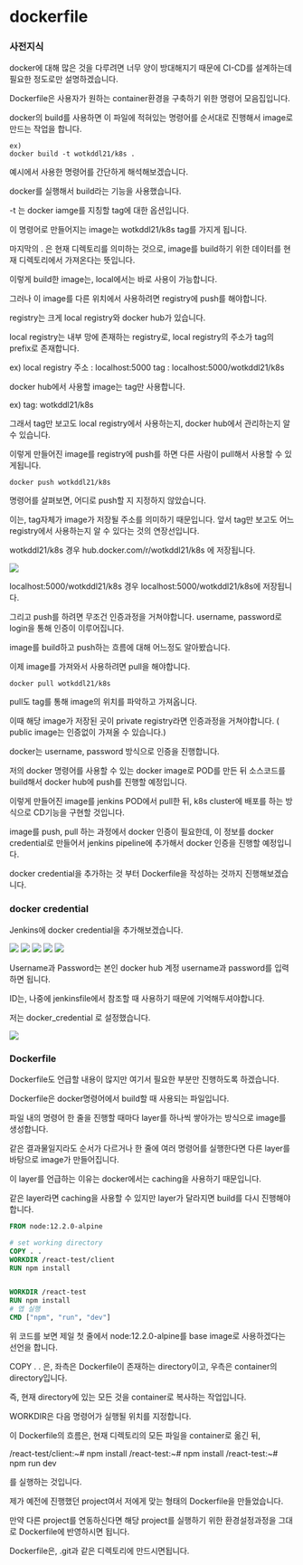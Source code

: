 # dockerfile

### 사전지식

docker에 대해 많은 것을 다루려면 너무 양이 방대해지기 때문에 CI-CD를 설계하는데 필요한 정도로만 설명하겠습니다.

Dockerfile은 사용자가 원하는 container환경을 구축하기 위한 명령어 모음집입니다.

docker의 build를 사용하면 이 파일에 적혀있는 명령어를 순서대로 진행해서 image로 만드는 작업을 합니다.

```
ex)
docker build -t wotkddl21/k8s .

```

예시에서 사용한 명령어를 간단하게 해석해보겠습니다.

docker를 실행해서 build라는 기능을 사용했습니다.

-t 는 docker iamge를 지칭할 tag에 대한 옵션입니다.

이 명령어로 만들어지는 image는 wotkddl21/k8s tag를 가지게 됩니다.

마지막의  .  은 현재 디렉토리를 의미하는 것으로, image를 build하기 위한 데이터를 현재 디렉토리에서 가져온다는 뜻입니다.

이렇게 build한 image는, local에서는 바로 사용이 가능합니다.

그러나 이 image를 다른 위치에서 사용하려면 registry에 push를 해야합니다.

registry는 크게 local registry와 docker hub가 있습니다.

local registry는 내부 망에 존재하는 registry로, local registry의 주소가 tag의 prefix로 존재합니다.

ex)  local registry 주소 : localhost:5000 
tag : localhost:5000/wotkddl21/k8s

docker hub에서 사용할 image는 tag만 사용합니다.

ex) tag: wotkddl21/k8s

그래서 tag만 보고도 local registry에서 사용하는지, docker hub에서 관리하는지 알 수 있습니다.

이렇게 만들어진 image를 registry에 push를 하면 다른 사람이 pull해서 사용할 수 있게됩니다.

``` shell
docker push wotkddl21/k8s
```

명령어를 살펴보면, 어디로 push할 지 지정하지 않았습니다.

이는, tag자체가 image가 저장될 주소를 의미하기 때문입니다. 앞서 tag만 보고도 어느 registry에서 사용하는지 알 수 있다는 것의 연장선입니다.

wotkddl21/k8s 경우 hub.docker.com/r/wotkddl21/k8s 에 저장됩니다.

<img src="/images/CICD/91.jpg">

localhost:5000/wotkddl21/k8s 경우 localhost:5000/wotkddl21/k8s에 저장됩니다.

그리고 push를 하려면 무조건 인증과정을 거쳐야합니다. username, password로 login을 통해 인증이 이루어집니다.

image를 build하고 push하는 흐름에 대해 어느정도 알아봤습니다.

이제 image를 가져와서 사용하려면 pull을 해야합니다.

``` shell
docker pull wotkddl21/k8s
```
pull도 tag를 통해 image의 위치를 파악하고 가져옵니다.

이때 해당 image가 저장된 곳이 private registry라면 인증과정을 거쳐야합니다. ( public image는 인증없이 가져올 수 있습니다.)

docker는 username, password 방식으로 인증을 진행합니다.

저의 docker 명령어를 사용할 수 있는 docker image로 POD를 만든 뒤 소스코드를 build해서 docker hub에 push를 진행할 예정입니다.

이렇게 만들어진 image를 jenkins POD에서 pull한 뒤, k8s cluster에 배포를 하는 방식으로 CD기능을 구현할 것입니다.

image를 push, pull 하는 과정에서 docker 인증이 필요한데, 이 정보를 docker credential로 만들어서 jenkins pipeline에 추가해서 docker 인증을 진행할 예정입니다.

docker credential을 추가하는 것 부터 Dockerfile을 작성하는 것까지 진행해보겠습니다.

### docker credential

Jenkins에 docker credential을 추가해보겠습니다.

<img src="/images/CICD/92.jpg">

<img src="/images/CICD/93.jpg">

<img src="/images/CICD/94.jpg">

<img src="/images/CICD/95.jpg">

<img src="/images/CICD/96.jpg">

Username과 Password는 본인 docker hub 계정 username과 password를 입력하면 됩니다.

ID는, 나중에 jenkinsfile에서 참조할 때 사용하기 때문에 기억해두셔야합니다.

저는 docker_credential 로 설정했습니다.

<img src="/images/CICD/97.jpg">


### Dockerfile

Dockerfile도 언급할 내용이 많지만 여기서 필요한 부분만 진행하도록 하겠습니다.

Dockerfile은 docker명령어에서 build할 때 사용되는 파일입니다.

파일 내의 명령어 한 줄을 진행할 때마다 layer를 하나씩 쌓아가는 방식으로 image를 생성합니다.

같은 결과물일지라도 순서가 다르거나 한 줄에 여러 명령어를 실행한다면 다른 layer를 바탕으로 image가 만들어집니다.

이 layer를 언급하는 이유는 docker에서는 caching을 사용하기 때문입니다.

같은 layer라면 caching을 사용할 수 있지만 layer가 달라지면 build를 다시 진행해야합니다.

``` dockerfile
FROM node:12.2.0-alpine

# set working directory
COPY . .
WORKDIR /react-test/client
RUN npm install


WORKDIR /react-test
RUN npm install 
# 앱 실행
CMD ["npm", "run", "dev"]
```

위 코드를 보면 제일 첫 줄에서 node:12.2.0-alpine를 base image로 사용하겠다는 선언을 합니다.

COPY . . 은, 좌측은 Dockerfile이 존재하는 directory이고, 우측은 container의 directory입니다.

즉, 현재 directory에 있는 모든 것을 container로 복사하는 작업입니다.

WORKDIR은 다음 명령어가 실행될 위치를 지정합니다.

이 Dockerfile의 흐름은, 현재 디렉토리의 모든 파일을 container로 옮긴 뒤,

/react-test/client:~# npm install
/react-test:~# npm install
/react-test:~# npm run dev

를 실행하는 것입니다.

제가 예전에 진행했던 project여서 저에게 맞는 형태의 Dockerfile을 만들었습니다.

만약 다른 project를 연동하신다면 해당 project를 실행하기 위한 환경설정과정을 그대로 Dockerfile에 반영하시면 됩니다.

Dockerfile은, .git과 같은 디렉토리에 만드시면됩니다.



